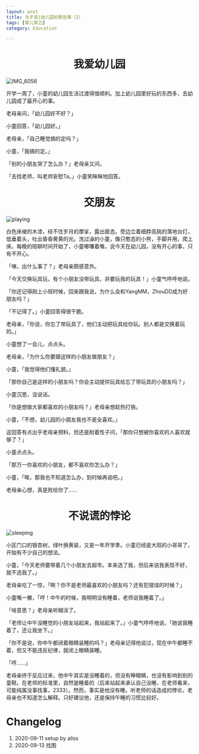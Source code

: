 ```yaml
---
layout: post
title: 与子说|幼儿园的那些事（2）
tags: [育儿育己]
category: Education

---
```

# <center> 我爱幼儿园

![IMG_6056](https://user-images.githubusercontent.com/23351109/92853860-e79b4700-f422-11ea-87ba-234c57f52f76.JPG)

开学一周了，小童的幼儿园生活过渡得很顺利。加上幼儿园里好玩的东西多，去幼儿园成了最开心的事。

老母亲问，「幼儿园好不好？」

小童回答，「幼儿园好。」

老母亲，「自己睡觉搞的定吗？」

小童，「我搞的定。」

「别的小朋友哭了怎么办？」老母亲又问。

「去找老师，叫老师安慰Ta。」小童笑眯眯地回答。



# <center> 交朋友

![playing](https://user-images.githubusercontent.com/23351109/93018248-eaec2980-f600-11ea-8b8e-de0deb896bfa.jpg)

白色床棱的木漆，经不住岁月的摩挲，露出疲态。旁边立着细脖高挑的落地台灯，低垂着头，吐出昏昏黄黄的光。洗过澡的小童，像只憨态的小熊，手脚并用，爬上床。每晚的陪聊时间开始了，小童嘟囔着嘴，说今天在幼儿园，没有开心的事，只有不开心。

「咦，出什么事了？」老母亲颇感意外。



「今天交换玩具玩，有个小朋友没带玩具，非要玩我的玩具！」小童气呼呼地说。



「你还记得刚上小班时候，回来跟我说，为什么会和YangMM，ZhouDD成为好朋友吗？」



「不记得了。」小童回答得很干脆。



老母亲，「你说，你忘了带玩具了，他们主动把玩具给你玩。别人都是交换着玩的。」



小童想了一会儿，点点头。



老母亲，「为什么你要跟这样的小朋友做朋友？」



小童，「我觉得他们懂礼貌。」



「那你自己是这样的小朋友吗？你会主动提供玩具给忘了带玩具的小朋友吗？」



小童沉思，没说话。



「你是想做大家都喜欢的小朋友吗？」老母亲想趁热打铁。



小童，「不想，幼儿园的小朋友我也不是全喜欢。」



这回答有点出乎老母亲预料，但还是耐着性子问，「那你只想被你喜欢的人喜欢就够了？」



小童点点头。



「那万一你喜欢的小朋友，都不喜欢你怎么办？」



小童，「唉，那我也不知道怎么办，到时候再说吧。」



老母亲心想，真是败给你了……

# <center> 不说谎的悖论

![sleeping](https://user-images.githubusercontent.com/23351109/93018253-fb040900-f600-11ea-9c11-866c04196002.jpg)

小区门口的银杏树，绿叶换黄装，又是一年开学季。小童已经是大班的小哥哥了，开始有不少自己的想法。

小童，「今天老师要带着几个小朋友去超市。本来选了我，但后来说我表现不好，就不选我了。」

老母亲吃了一惊，「啊？你不是老师最喜欢的小朋友吗？还有犯错误的时候？」



小童嘴一撇，「哼！中午的时候，我明明没有睡着，老师说我睡着了。」



「啥意思？」老母亲听糊涂了。



「老师让中午没睡觉的小朋友站起来，我站起来了。」小童气呼呼地说，「她说我睡着了，还让我坐下。」



「你不是说，你中午都闭着眼睛装睡的吗？」老母亲记得他说过，现在中午都睡不着，但又不能违反纪律，就闭上眼睛装睡。



「哼……」

老母亲终于反应过来，他中午其实是没睡着的，但没有睁眼睛，也没有影响到别的童鞋。在老师的标准里，自然是睡着的（后来站起来承认自己没睡，在老师看来，可能纯属没事找事，2333）。然而，事实是他没有睡。听老师的话造成的悖论，老母亲也不知道怎么解释。只好建议他，还是保持午睡的习惯比较好。



# Changelog

1. 2020-09-11 setup by aliss
2. 2020-09-13 找图 





